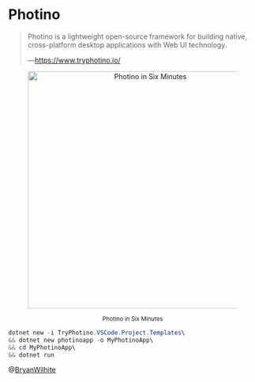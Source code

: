 # Photino

>Photino is a lightweight open-source framework for building native, cross-platform desktop applications with Web UI technology.
>
>—<https://www.tryphotino.io/>
>

<div style="text-align:center">

<figure>
    <a href="https://www.youtube.com/watch?v=LecE0CFpyCc">
        <img alt="Photino in Six Minutes" src="https://img.youtube.com/vi/LecE0CFpyCc/maxresdefault.jpg" width="480" />
    </a>
    <p><small>Photino in Six Minutes</small></p>
</figure>

</div>

```powershell
dotnet new -i TryPhotino.VSCode.Project.Templates\
&& dotnet new photinoapp -o MyPhotinoApp\
&& cd MyPhotinoApp\
&& dotnet run
```

@[BryanWilhite](https://twitter.com/BryanWilhite)
